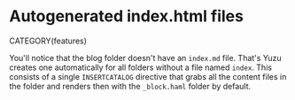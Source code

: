 # Autogenerated index.html files

CATEGORY(features)

You'll notice that the blog folder doesn't have an `index.md` file. That's Yuzu creates one automatically for all folders without a file named `index`. This consists of a single `INSERTCATALOG` directive that grabs all the content files in the folder and renders then with the `_block.haml` folder by default.

